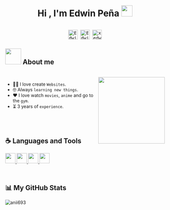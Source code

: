 <h1 align="center"><b>Hi , I'm Edwin Peña </b><img src="https://media.giphy.com/media/hvRJCLFzcasrR4ia7z/giphy.gif" width="35"></h1>
<!--  -->
<div>
  <samp>
    <p align="center">
      <br/>
      <a href="https://www.linkedin.com/in/edwin-peña-0834a0312/" target="blank"><img align="center"
         src="https://img.shields.io/badge/linkedin-%231DA1F2.svg?style=for-the-badge&logo=linkedin&logoColor=white"
         alt="Edwin Peña" height="30"/></a>
      <a href="mailto:edwinpena0306@gmail.com" target="blank"><img align="center"
         src="https://img.shields.io/badge/gmail-EA4335.svg?style=for-the-badge&logo=gmail&logoColor=white"
         alt="Edwin Peña" height="30"/></a>
      <a href="https://www.instagram.com/xedwxn/" target="blank"><img align="center"
         src="https://img.shields.io/badge/instagram-%23E4405F.svg?style=for-the-badge&logo=Instagram&logoColor=white"
         alt="xedwxn" height="30"/></a>
    </p>
  </samp>
</div>

## <picture><img src = "https://github.com/7oSkaaa/7oSkaaa/blob/main/Images/about_me.gif?raw=true" width = 50px></picture> About me

<br>
<picture> <img align="right" src="https://github.com/7oSkaaa/7oSkaaa/blob/main/Images/Right_Side.gif?raw=true" width = 210px></picture>

- :technologist: I love create `Websites`.
- :nerd_face: Always `learning new things`.
- :heart: I love watch `movies`, `anime` and go to the `gym`.
- :hourglass_flowing_sand: 3 years of `experience`.
<br><br><br><br>

## :coffee: Languages and Tools
<p align="left">
<a href= https://github.com/Aditya664?tab=repositories&q=&type=&language=html&sort= > <img width ='32px' src ='https://raw.githubusercontent.com/rahulbanerjee26/githubAboutMeGenerator/main/icons/html.svg'> </a>
<a href= https://github.com/Aditya664?tab=repositories&q=&type=&language=css&sort= > <img width ='32px' src ='https://raw.githubusercontent.com/rahulbanerjee26/githubAboutMeGenerator/main/icons/css.svg'> </a>
<a href= https://github.com/Aditya664?tab=repositories&q=&type=&language=javascript&sort= > <img width ='32px' src ='https://raw.githubusercontent.com/rahulbanerjee26/githubAboutMeGenerator/main/icons/javascript.svg'> </a>
<a href= https://github.com/Aditya664?tab=repositories&q=&type=&language=python&sort= > <img width ='32px' src ='https://raw.githubusercontent.com/rahulbanerjee26/githubAboutMeGenerator/main/icons/python.svg'></a>
</p>

<br>

## :bar_chart: My GitHub Stats
<p><img align="left" src="https://github-readme-stats.vercel.app/api/top-langs?username=xedwxnn&show_icons=true&theme=dark&locale=en&layout=compact" alt="anii693" /></p>
